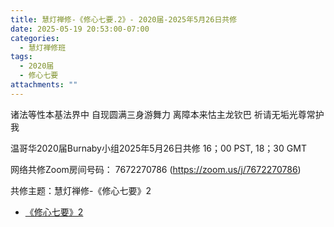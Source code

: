 ```yaml
---
title: 慧灯禅修-《修心七要.2》- 2020届-2025年5月26日共修
date: 2025-05-19 20:53:00-07:00
categories:
  - 慧灯禅修班
tags:
  - 2020届
  - 修心七要
attachments: ""
---
```

诸法等性本基法界中 自现圆满三身游舞力
离障本来怙主龙钦巴 祈请无垢光尊常护我

温哥华2020届Burnaby小组2025年5月26日共修
16；00 PST, 18；30 GMT

网络共修Zoom房间号码： 7672270786 (<https://zoom.us/j/7672270786>)

共修主题：慧灯禅修-《修心七要》2

* [《修心七要》2](https://www.fohuifayu.com/index.php/huideng-jiangtang/jingdian-jiedu/xiuxin-qiyao/964-l05014)






